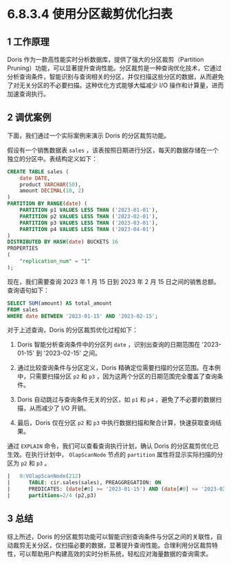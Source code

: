 # 6.8.3.4 使用分区裁剪优化扫表

## 1 工作原理

Doris 作为一款高性能实时分析数据库，提供了强大的分区裁剪（Partition Pruning）功能，可以显著提升查询性能。分区裁剪是一种查询优化技术，它通过分析查询条件，智能识别与查询相关的分区，并仅扫描这些分区的数据，从而避免了对无关分区的不必要扫描。这种优化方式能够大幅减少 I/O 操作和计算量，进而加速查询执行。

## 2 调优案例

下面，我们通过一个实际案例来演示 Doris 的分区裁剪功能。

假设有一个销售数据表 `sales` ，该表按照日期进行分区，每天的数据存储在一个独立的分区中。表结构定义如下：

```sql
CREATE TABLE sales (
    date DATE,
    product VARCHAR(50),
    amount DECIMAL(10, 2)
)
PARTITION BY RANGE(date) (
    PARTITION p1 VALUES LESS THAN ('2023-01-01'),
    PARTITION p2 VALUES LESS THAN ('2023-02-01'),
    PARTITION p3 VALUES LESS THAN ('2023-03-01'),
    PARTITION p4 VALUES LESS THAN ('2023-04-01')
)
DISTRIBUTED BY HASH(date) BUCKETS 16
PROPERTIES
(
    "replication_num" = "1"
);
```

现在，我们需要查询 2023 年 1 月 15 日到 2023 年 2 月 15 日之间的销售总额。查询语句如下：

```sql
SELECT SUM(amount) AS total_amount
FROM sales
WHERE date BETWEEN '2023-01-15' AND '2023-02-15';
```

对于上述查询，Doris 的分区裁剪优化过程如下：

1. Doris 智能分析查询条件中的分区列 `date` ，识别出查询的日期范围在 '2023-01-15' 到 '2023-02-15' 之间。

2. 通过比较查询条件与分区定义，Doris 精确定位需要扫描的分区范围。在本例中，只需要扫描分区 `p2` 和 `p3` ，因为这两个分区的日期范围完全覆盖了查询条件。

3. Doris 自动跳过与查询条件无关的分区，如 `p1` 和 `p4` ，避免了不必要的数据扫描，从而减少了 I/O 开销。

4. 最后，Doris 仅在分区 `p2` 和 `p3` 中执行数据扫描和聚合计算，快速获取查询结果。

通过 `EXPLAIN` 命令，我们可以查看查询执行计划，确认 Doris 的分区裁剪优化已生效。在执行计划中， `OlapScanNode` 节点的 `partition` 属性将显示实际扫描的分区为 `p2` 和 `p3` 。

```sql
|   0:VOlapScanNode(212)                                                     |
|      TABLE: cir.sales(sales), PREAGGREGATION: ON                           |
|      PREDICATES: (date[#0] >= '2023-01-15') AND (date[#0] <= '2023-02-15') |
|      partitions=2/4 (p2,p3)                                                |                                     |
```

## 3 总结

综上所述，Doris 的分区裁剪功能可以智能识别查询条件与分区之间的关联性，自动裁剪无关分区，仅扫描必要的数据，显著提升查询性能。合理利用分区裁剪特性，可以帮助用户构建高效的实时分析系统，轻松应对海量数据的查询需求。

